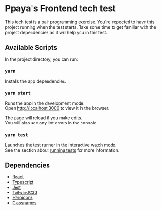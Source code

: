 # Ppaya's Frontend tech test

This tech test is a pair programming exercise. You're expected to have this project running when the test starts. Take some time to get familiar with the project dependencies as it will help you in this test.


## Available Scripts

In the project directory, you can run:

### `yarn`

Installs the app dependencies.

### `yarn start`

Runs the app in the development mode.\
Open [http://localhost:3000](http://localhost:3000) to view it in the browser.

The page will reload if you make edits.\
You will also see any lint errors in the console.

### `yarn test`

Launches the test runner in the interactive watch mode.\
See the section about [running tests](https://facebook.github.io/create-react-app/docs/running-tests) for more information.

## Dependencies

- [React](https://reactjs.org/docs/getting-started.html)
- [Typescript](https://www.typescriptlang.org/docs/)
- [Jest](https://jestjs.io/docs/getting-started)
- [TailwindCSS](https://tailwindcss.com/docs/installation)
- [Heroicons](https://heroicons.com/)
- [Classnames](https://www.npmjs.com/package/classnames)